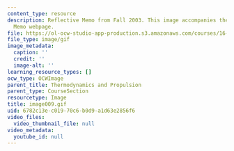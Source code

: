 ```yaml
---
content_type: resource
description: Reflective Memo from Fall 2003. This image accompanies the Reflective
  Memo webpage.
file: https://ol-ocw-studio-app-production.s3.amazonaws.com/courses/16-01-unified-engineering-i-ii-iii-iv-fall-2005-spring-2006/6782c13ec01970c6b0d9a1d63e2856f6_image009.gif
file_type: image/gif
image_metadata:
  caption: ''
  credit: ''
  image-alt: ''
learning_resource_types: []
ocw_type: OCWImage
parent_title: Thermodynamics and Propulsion
parent_type: CourseSection
resourcetype: Image
title: image009.gif
uid: 6782c13e-c019-70c6-b0d9-a1d63e2856f6
video_files:
  video_thumbnail_file: null
video_metadata:
  youtube_id: null
---
```

